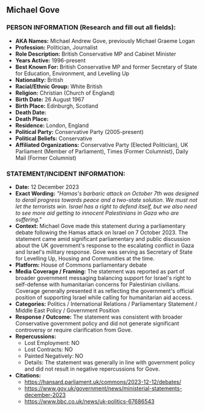 ## Michael Gove

### PERSON INFORMATION (Research and fill out all fields):
- **AKA Names:** Michael Andrew Gove, previously Michael Graeme Logan
- **Profession:** Politician, Journalist
- **Role Description:** British Conservative MP and Cabinet Minister
- **Years Active:** 1996-present
- **Best Known For:** British Conservative MP and former Secretary of State for Education, Environment, and Levelling Up
- **Nationality:** British
- **Racial/Ethnic Group:** White British
- **Religion:** Christian (Church of England)
- **Birth Date:** 26 August 1967
- **Birth Place:** Edinburgh, Scotland
- **Death Date:** 
- **Death Place:** 
- **Residence:** London, England
- **Political Party:** Conservative Party (2005-present)
- **Political Beliefs:** Conservative
- **Affiliated Organizations:** Conservative Party (Elected Politician), UK Parliament (Member of Parliament), Times (Former Columnist), Daily Mail (Former Columnist)

### STATEMENT/INCIDENT INFORMATION:
- **Date:** 12 December 2023
- **Exact Wording:** *"Hamas's barbaric attack on October 7th was designed to derail progress towards peace and a two-state solution. We must not let the terrorists win. Israel has a right to defend itself, but we also need to see more aid getting to innocent Palestinians in Gaza who are suffering."*
- **Context:** Michael Gove made this statement during a parliamentary debate following the Hamas attack on Israel on 7 October 2023. The statement came amid significant parliamentary and public discussion about the UK government's response to the escalating conflict in Gaza and Israel's military response. Gove was serving as Secretary of State for Levelling Up, Housing and Communities at the time.
- **Platform:** House of Commons parliamentary debate
- **Media Coverage / Framing:** The statement was reported as part of broader government messaging balancing support for Israel's right to self-defense with humanitarian concerns for Palestinian civilians. Coverage generally presented it as reflecting the government's official position of supporting Israel while calling for humanitarian aid access.
- **Categories:** Politics / International Relations / Parliamentary Statement / Middle East Policy / Government Position
- **Response / Outcome:** The statement was consistent with broader Conservative government policy and did not generate significant controversy or require clarification from Gove.
- **Repercussions:**
  - Lost Employment: NO
  - Lost Contracts: NO
  - Painted Negatively: NO
  - Details: The statement was generally in line with government policy and did not result in negative repercussions for Gove.
- **Citations:** 
  - https://hansard.parliament.uk/commons/2023-12-12/debates/
  - https://www.gov.uk/government/news/ministerial-statements-december-2023
  - https://www.bbc.co.uk/news/uk-politics-67686543